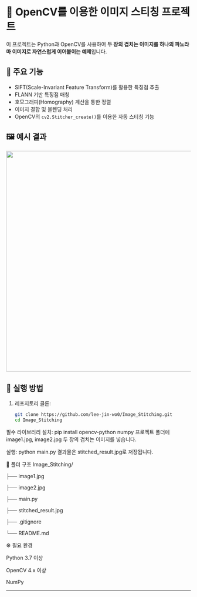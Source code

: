 # 🧵 OpenCV를 이용한 이미지 스티칭 프로젝트

이 프로젝트는 Python과 OpenCV를 사용하여 **두 장의 겹치는 이미지를 하나의 파노라마 이미지로 자연스럽게 이어붙이는 예제**입니다.

## 📌 주요 기능

- SIFT(Scale-Invariant Feature Transform)를 활용한 특징점 추출
- FLANN 기반 특징점 매칭
- 호모그래피(Homography) 계산을 통한 정렬
- 이미지 결합 및 블렌딩 처리
- OpenCV의 `cv2.Stitcher_create()`를 이용한 자동 스티칭 기능

## 🖼 예시 결과

<p align="center">
  <img src="stitched_result.jpg" width="600" />
</p>

## 🚀 실행 방법

1. 레포지토리 클론:
   ```bash
   git clone https://github.com/lee-jin-wo0/Image_Stitching.git
   cd Image_Stitching
   
필수 라이브러리 설치:
pip install opencv-python numpy
프로젝트 폴더에 image1.jpg, image2.jpg 두 장의 겹치는 이미지를 넣습니다.

실행:
python main.py
결과물은 stitched_result.jpg로 저장됩니다.

📂 폴더 구조
Image_Stitching/

├── image1.jpg

├── image2.jpg

├── main.py

├── stitched_result.jpg

├── .gitignore

└── README.md

⚙ 필요 환경

Python 3.7 이상

OpenCV 4.x 이상

NumPy

---
